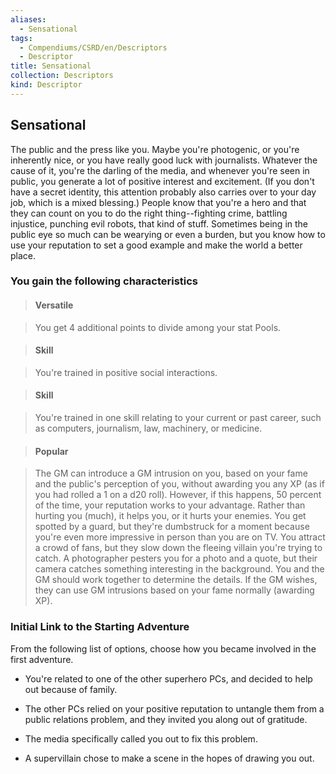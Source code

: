 ```yaml
---
aliases:
  - Sensational
tags:
  - Compendiums/CSRD/en/Descriptors
  - Descriptor
title: Sensational
collection: Descriptors
kind: Descriptor
---
```

## Sensational    
The public and the press like you. Maybe you're photogenic, or you're inherently nice, or you have really good luck with journalists. Whatever the cause of it, you're the darling of the media, and whenever you're seen in public, you generate a lot of positive interest and excitement. (If you don't have a secret identity, this attention probably also carries over to your day job, which is a mixed blessing.) People know that you're a hero and that they can count on you to do the right thing--fighting crime, battling injustice, punching evil robots, that kind of stuff. Sometimes being in the public eye so much can be wearying or even a burden, but you know how to use your reputation to set a good example and make the world a better place.  
### You gain the following characteristics    
> #### Versatile  
> You get 4 additional points to divide among your stat Pools.    
  
> #### Skill  
> You're trained in positive social interactions.    
  
> #### Skill  
> You're trained in one skill relating to your current or past career, such as computers, journalism, law, machinery, or medicine.    
  
> #### Popular  
> The GM can introduce a GM intrusion on you, based on your fame and the public's perception of you, without awarding you any XP (as if you had rolled a 1 on a d20 roll). However, if this happens, 50 percent of the time, your reputation works to your advantage. Rather than hurting you (much), it helps you, or it hurts your enemies. You get spotted by a guard, but they're dumbstruck for a moment because you're even more impressive in person than you are on TV. You attract a crowd of fans, but they slow down the fleeing villain you're trying to catch. A photographer pesters you for a photo and a quote, but their camera catches something interesting in the background. You and the GM should work together to determine the details. If the GM wishes, they can use GM intrusions based on your fame normally (awarding XP).    
  
### Initial Link to the Starting Adventure    
From the following list of options, choose how you became involved in the first adventure.    
- You're related to one of the other superhero PCs, and decided to help out because of family.    
- The other PCs relied on your positive reputation to untangle them from a public relations problem, and they invited you along out of gratitude.    
- The media specifically called you out to fix this problem.    
- A supervillain chose to make a scene in the hopes of drawing you out.  
